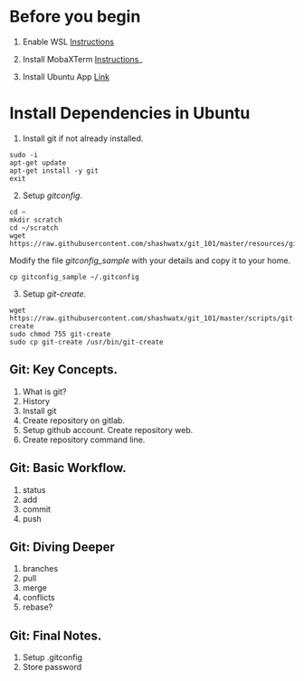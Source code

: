 # Before you begin
1. Enable WSL
[Instructions](https://winaero.com/blog/enable-wsl-windows-10-fall-creators-update/)

2. Install MobaXTerm
[Instructions](https://mobaxterm.mobatek.net/download-home-edition.html)_

3. Install Ubuntu App
[Link](https://www.microsoft.com/en-us/p/ubuntu/9nblggh4msv6)

# Install Dependencies in Ubuntu
1. Install git if not already installed.
```
sudo -i
apt-get update
apt-get install -y git
exit
```

2. Setup _gitconfig_.
```
cd ~
mkdir scratch
cd ~/scratch
wget https://raw.githubusercontent.com/shashwatx/git_101/master/resources/gitconfig_sample 
```
Modify the file _gitconfig\_sample_ with your details and copy it to your home.
```
cp gitconfig_sample ~/.gitconfig
```

3. Setup _git-create_.
```
wget https://raw.githubusercontent.com/shashwatx/git_101/master/scripts/git-create
sudo chmod 755 git-create
sudo cp git-create /usr/bin/git-create
```

## Git: Key Concepts.
1. What is git?
2. History
3. Install git
4. Create repository on gitlab.
5. Setup github account. Create repository web.
6. Create repository command line.

## Git: Basic Workflow.
1. status
2. add
3. commit
4. push

## Git: Diving Deeper
1. branches
2. pull
3. merge
  1. conflicts
4. rebase?

## Git: Final Notes.
1. Setup .gitconfig
2. Store password
